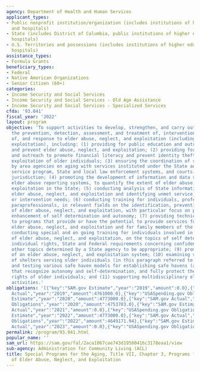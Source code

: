 ```yaml
---
agency: Department of Health and Human Services
applicant_types:
- Public nonprofit institution/organization (includes institutions of higher education
  and hospitals)
- State (includes District of Columbia, public institutions of higher education and
  hospitals)
- U.S. Territories and possessions (includes institutions of higher education and
  hospitals)
assistance_types:
- Formula Grants
beneficiary_types:
- Federal
- Native American Organizations
- Senior Citizen (60+)
categories:
- Income Security and Social Services
- Income Security and Social Services - Old Age Assistance
- Income Security and Social Services - Specialized Services
cfda: '93.041'
fiscal_year: '2022'
layout: program
objective: 'To support activities to develop, strengthen, and carry out programs for
  the prevention, detection, assessment, and treatment of, intervention in, investigation
  of, and response to elder abuse, neglect, and exploitation (including financial
  exploitation), including: (1) providing for public education and outreach to identify
  and prevent elder abuse, neglect, and exploitation; (2) providing for public education
  and outreach to promote financial literacy and prevent identity theft and financial
  exploitation of older individuals; (3) ensuring the coordination of services provided
  by area agencies on aging with services instituted under the State adult protection
  service program, State and local law enforcement systems, and courts of competent
  jurisdiction; (4) promoting the development of information and data systems, including
  elder abuse reporting systems, to quantify the extent of elder abuse, neglect, and
  exploitation in the State; (5) conducting analysis of State information concerning
  elder abuse, neglect, and exploitation and identifying unmet service, enforcement,
  or intervention needs; (6) conducting training for individuals, professionals, and
  paraprofessionals, in relevant fields on the identification, prevention, and treatment
  of elder abuse, neglect, and exploitation, with particular focus on prevention and
  enhancement of self determination and autonomy; (7) providing technical assistance
  to programs that provide or have the potential to provide services for victims of
  elder abuse, neglect, and exploitation and for family members of the victims; (8)
  conducting special and on going training for individuals involved in serving victims
  of elder abuse, neglect, and exploitation, on the topics of self determination,
  individual rights, State and Federal requirements concerning confidentiality, and
  other topics determined by a State agency to be appropriate; (9) promoting the development
  of an elder abuse, neglect, and exploitation system; (10) examining various types
  of shelters serving older individuals (in this paragraph referred to as safe havens),
  and testing various safe haven models for establishing safe havens (at home or elsewhere),
  that recognize autonomy and self-determination, and fully protect the due process
  rights of older individuals; and (11) supporting multidisciplinary elder justice
  activities.'
obligations: '[{"key":"SAM.gov Estimate","year":"2019","amount":0.0},{"key":"SAM.gov
  Actual","year":"2019","amount":4761000.0},{"key":"USASpending.gov Obligations","year":"2019","amount":4740199.0},{"key":"SAM.gov
  Estimate","year":"2020","amount":4773000.0},{"key":"SAM.gov Actual","year":"2020","amount":4773000.0},{"key":"USASpending.gov
  Obligations","year":"2020","amount":4753703.0},{"key":"SAM.gov Estimate","year":"2021","amount":4773000.0},{"key":"SAM.gov
  Actual","year":"2021","amount":0.0},{"key":"USASpending.gov Obligations","year":"2021","amount":4638909.72},{"key":"SAM.gov
  Estimate","year":"2022","amount":4773000.0},{"key":"SAM.gov Actual","year":"2022","amount":0.0},{"key":"USASpending.gov
  Obligations","year":"2022","amount":4649171.94},{"key":"SAM.gov Estimate","year":"2023","amount":0.0},{"key":"SAM.gov
  Actual","year":"2023","amount":0.0},{"key":"USASpending.gov Obligations","year":"2023","amount":4250976.27}]'
permalink: /program/93.041.html
popular_name: ''
sam_url: https://sam.gov/fal/2aca1067cae743d19500416c3178eaa1/view
sub-agency: Administration for Community Living (ACL)
title: Special Programs for the Aging, Title VII, Chapter 3, Programs for Prevention
  of Elder Abuse, Neglect, and Exploitation
---
```

